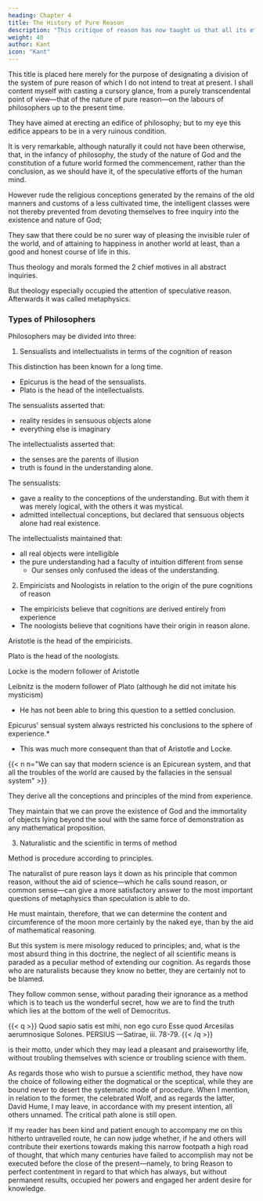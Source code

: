 ```yaml
---
heading: Chapter 4
title: The History of Pure Reason
description: "This critique of reason has now taught us that all its efforts to extend the bounds of knowledge are utterly fruitless"
weight: 40
author: Kant
icon: "Kant"
---
```




This title is placed here merely for the purpose of designating a division of the system of pure reason of which I do not intend to treat at present. I shall content myself with casting a cursory glance, from a purely transcendental point of view—that of the nature of pure reason—on the labours of philosophers up to the present time. 

They have aimed at erecting an edifice of philosophy; but to my eye this edifice appears to be in a very ruinous condition.

It is very remarkable, although naturally it could not have been otherwise, that, in the infancy of philosophy, the study of the nature of God and the constitution of a future world formed the commencement, rather than the conclusion, as we should have it, of the speculative efforts of the human mind.

However rude the religious conceptions generated by the remains of the old manners and customs of a less cultivated time, the intelligent classes were not thereby prevented from devoting themselves to free inquiry into the existence and nature of God;

They saw that there could be no surer way of pleasing the invisible ruler of the world, and of attaining to happiness in another world at least, than a good and honest course of life in this. 

<!-- , or rather the points of attraction -->
Thus theology and morals formed the 2 chief motives in all abstract inquiries. 

But theology especially occupied the attention of speculative reason. Afterwards it was called metaphysics.

 <!-- became so celebrated under the name of  -->

<!-- I shall not at present indicate the periods of time at which the greatest changes in metaphysics took place, but shall merely give a hasty sketch of the different ideas which occasioned the most important revolutions in this sphere of thought.  -->

<!-- There are 3 different ends of these revolutions: -->


### Types of Philosophers


Philosophers may be divided into three:
 <!-- have taken place. -->

1. Sensualists and intellectualists in terms of the cognition of reason

This distinction has been known for a long time. 

- Epicurus is the head of the sensualists.
- Plato is the head of the intellectualists. 

 <!-- here signalized, subtle as it is, dates from the earliest times, and was long maintained.  -->

The sensualists asserted that:
- reality resides in sensuous objects alone
- everything else is imaginary

The intellectualists asserted that:
- the senses are the parents of illusion
- truth is found in the understanding alone.

The sensualists:
- gave a reality to the conceptions of the understanding. But with them it was merely logical, with the others it was mystical.
- admitted intellectual conceptions, but declared that sensuous objects alone had real existence.

The intellectualists maintained that:
- all real objects were intelligible
- the pure understanding had a faculty of intuition different from sense
  - Our senses only confused the ideas of the understanding.


2. Empiricists and Noologists in relation to the origin of the pure cognitions of reason


- The empiricists believe that cognitions are derived entirely from experience
- The noologists believe that cognitions have their origin in reason alone.

Aristotle is the head of the empiricists.

Plato is the head of the noologists.

Locke is the modern follower of Aristotle

Leibnitz is the modern follower of Plato (although he did not imitate his mysticism)
- He has not been able to bring this question to a settled conclusion.

Epicurus' sensual system always restricted his conclusions to the sphere of experience.*
- This was much more consequent than that of Aristotle and Locke.

{{< n n="We can say that modern science is an Epicurean system, and that all the troubles of the world are caused by the fallacies in the sensual system" >}}

They derive all the conceptions and principles of the mind from experience.

 <!-- goes so far, in the employment of these conceptions and principles, as to -->
They maintain that we can prove the existence of God and the immortality of objects lying beyond the soul with the same force of demonstration as any mathematical proposition.

<!-- —both of them of possible experience— -->


3. Naturalistic and the scientific in terms of method

Method is procedure according to principles. 

The naturalist of pure reason lays it down as his principle that common reason, without the aid of science—which he calls sound reason, or common sense—can give a more satisfactory answer to the most important questions of metaphysics than speculation is able to do.

He must maintain, therefore, that we can determine the content and circumference of the moon more certainly by the naked eye, than by the aid of mathematical reasoning. 

But this system is mere misology reduced to principles; and, what is the most absurd thing in this doctrine, the neglect of all scientific means is paraded as a peculiar method of extending our cognition. As regards those who are naturalists because they know no better, they are certainly not to be blamed. 

They follow common sense, without parading their ignorance as a method which is to teach us the wonderful secret, how we are to find the truth which lies at the bottom of the well of Democritus.


{{< q >}}
Quod sapio satis est mihi, non ego curo Esse quod
Arcesilas aerumnosique Solones. PERSIUS
       —Satirae, iii. 78-79.
{{< /q >}}


is their motto, under which they may lead a pleasant and praiseworthy life, without troubling themselves with science or troubling science with them.

As regards those who wish to pursue a scientific method, they have now the choice of following either the dogmatical or the sceptical, while they are bound never to desert the systematic mode of procedure. When I mention, in relation to the former, the celebrated Wolf, and as regards the latter, David Hume, I may leave, in accordance with my present intention, all others unnamed. The critical path alone is still open. 

If my reader has been kind and patient enough to accompany me on this hitherto untravelled route, he can now judge whether, if he and others will contribute their exertions towards making this narrow footpath a high road of thought, that which many centuries have failed to accomplish may not be executed before the close of the present—namely, to bring Reason to perfect contentment in regard to that which has always, but without permanent results, occupied her powers and engaged her ardent desire for knowledge. 